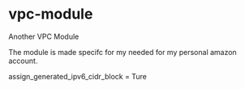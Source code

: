 # vpc-module
Another VPC Module

The module is made specifc for my needed for my personal amazon account.

assign_generated_ipv6_cidr_block = Ture
